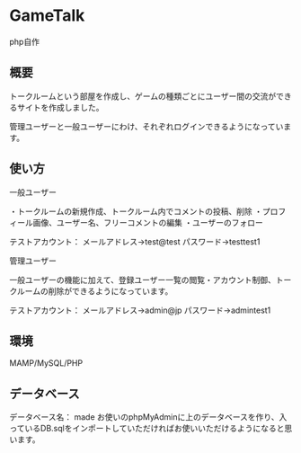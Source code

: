 # GameTalk
php自作
## 概要
トークルームという部屋を作成し、ゲームの種類ごとにユーザー間の交流ができるサイトを作成しました。

管理ユーザーと一般ユーザーにわけ、それぞれログインできるようになっています。
## 使い方
一般ユーザー

・トークルームの新規作成、トークルーム内でコメントの投稿、削除
・プロフィール画像、ユーザー名、フリーコメントの編集
・ユーザーのフォロー

テストアカウント：
メールアドレス→test@test
パスワード→testtest1

管理ユーザー

一般ユーザーの機能に加えて、登録ユーザー一覧の閲覧・アカウント制御、トークルームの削除ができるようになっています。

テストアカウント：
メールアドレス→admin@jp
パスワード→admintest1

## 環境
MAMP/MySQL/PHP

## データベース
データベース名： made
お使いのphpMyAdminに上のデータベースを作り、入っているDB.sqlをインポートしていただければお使いいただけるようになると思います。


